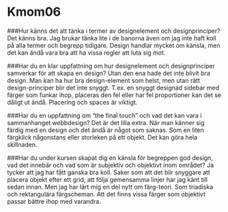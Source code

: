 Kmom06
===============================

###Hur känns det att tänka i termer av designelement och designprinciper?
Det känns bra. Jag brukar tänka lite i de banorna även om jag inte haft koll på alla termer och begrepp tidigare. Design handlar mycket om känsla, men det kan ändå vara bra att ha vissa regler att luta sig mot.


###Har du en klar uppfattning om hur designelement och designprinciper samverkar för att skapa en design?
Utan den ena hade det inte blivit bra design. Man kan ha hur bra design-element som helst, men utan rätt design-principer blir det inte snyggt. T.ex. en snyggt designad sidebar med färger som funkar ihop, placeras den fel eller har fel proportioner kan det se dåligt ut ändå.
Placering och spaces är viktigt.


###Har du en uppfattning om “the final touch” och vad det kan vara i sammanhanget webbdesign?
Det är det lilla extra. När man känner sig färdig med en design och det ändå är något som saknas.
Som en liten färgklick någonstans eller storleken på ett objekt. Det kan göra hela skillnaden.  


###Har du under kursen skapat dig en känsla för begreppen god design, vad det innebär och vad som är subjektiv och objektivt inom området?
Ja tycker att jag har fått ganska bra koll.
Saker som att det blir snyggare att placera objekt efter ett grid, att följa gemensamma linjer har jag känt till sedan innan.
Men jag har lärt mig en del nytt om färg-teori. Som triadiska och rektangulära färgscheman. Att det finns vissa färger som objektivt passar bättre ihop med varandra.
